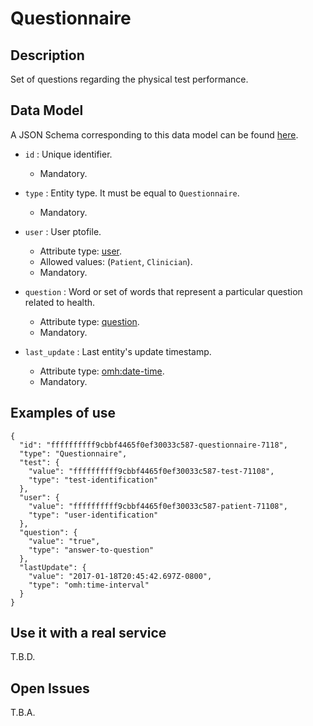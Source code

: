 # Questionnaire

## Description

Set of questions regarding the physical test performance.

## Data Model

A JSON Schema corresponding to this data model can be found [here](https://github.com/netzahdzc/oHealth-Context/blob/master/schemas/Questionnaire/questionnaire-1.x.json).

+ `id` : Unique identifier. 
    + Mandatory.

+ `type` : Entity type. It must be equal to `Questionnaire`.
    + Mandatory.

+ `user` : User ptofile.
    + Attribute type: [user](https://github.com/netzahdzc/oHealth-Context/blob/master/schemas/User/user-1.x.json).
    + Allowed values: (`Patient`, `Clinician`).
    + Mandatory.

+ `question` : Word or set of words that represent a particular question related to health.
    + Attribute type: [question](https://github.com/netzahdzc/oHealth-Context/blob/master/schemas/dataType/question-1.x.json).
    + Mandatory.  

+ `last_update` : Last entity's update timestamp.
    + Attribute type: [omh:date-time](http://www.openmhealth.org/schema/omh/date-time-1.0.json).
    + Mandatory. 

## Examples of use

```
{
  "id": "ffffffffff9cbbf4465f0ef30033c587-questionnaire-7118",
  "type": "Questionnaire",
  "test": {
    "value": "ffffffffff9cbbf4465f0ef30033c587-test-71108",
    "type": "test-identification"
  },
  "user": {
    "value": "ffffffffff9cbbf4465f0ef30033c587-patient-71108",
    "type": "user-identification"
  },
  "question": {
    "value": "true",
    "type": "answer-to-question"
  },
  "lastUpdate": {
    "value": "2017-01-18T20:45:42.697Z-0800",
    "type": "omh:time-interval"
  }
}
```

    
## Use it with a real service

T.B.D.

## Open Issues

T.B.A.
